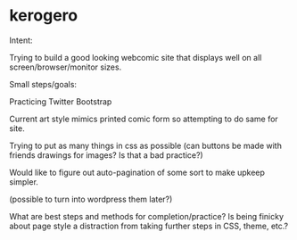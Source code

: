 kerogero
========


  Intent:
  
Trying to build a good looking webcomic site that displays well on all screen/browser/monitor sizes.



  Small steps/goals:
  
Practicing Twitter Bootstrap 

Current art style mimics printed comic form so attempting to do same for site.

Trying to put as many things in css as possible 
    (can buttons be made with friends drawings for images? Is that a bad practice?)

Would like to figure out auto-pagination of some sort to make upkeep simpler.

(possible to turn into wordpress them later?)

What are best steps and methods for completion/practice? 
  Is being finicky about page style a distraction from taking further steps in CSS, theme, etc.?
